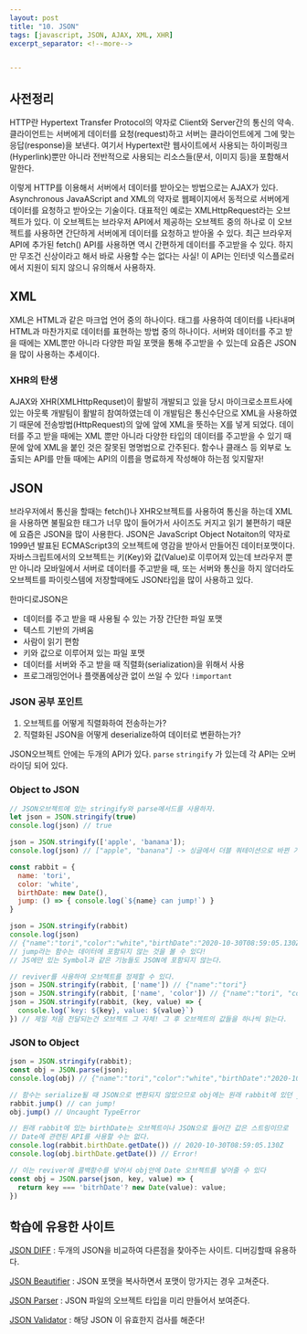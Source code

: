 ```yaml
---
layout: post
title: "10. JSON"
tags: [javascript, JSON, AJAX, XML, XHR]
excerpt_separator: <!--more-->


---
```


## 사전정리

HTTP란 Hypertext Transfer Protocol의 약자로 Client와 Server간의 통신의 약속. 클라이언트는 서버에게 데이터를 요청(request)하고 서버는 클라이언트에게 그에 맞는 응답(response)을 보낸다. 여기서 Hypertext란 웹사이트에서 사용되는 하이퍼링크(Hyperlink)뿐만 아니라 전반적으로 사용되는 리소스들(문서, 이미지 등)을 포함해서 말한다. 

<!--more-->

이렇게 HTTP를 이용해서 서버에서 데이터를 받아오는 방법으로는 AJAX가 있다. Asynchronous JavaAScript and XML의 약자로 웹페이지에서 동적으로 서버에게 데이터를 요청하고 받아오는 기술이다. 대표적인 예로는 XMLHttpRequest라는 오브젝트가 있다. 이 오브젝트는 브라우저 API에서 제공하는 오브젝트 중의 하나로 이 오브젝트를 사용하면 간단하게 서버에게 데이터를 요청하고 받아올 수 있다. 최근 브라우저 API에 추가된 fetch() API를 사용하면 역시 간편하게 데이터를 주고받을 수 있다.    하지만 무조건 신상이라고 해서 바로 사용할 수는 없다는 사실! 이 API는 인터넷 익스플로러에서 지원이 되지 않으니 유의해서 사용하자. 

## XML

XML은 HTML과 같은 마크업 언어 중의 하나이다. 태그를 사용하여 데이터를 나타내며 HTML과 마찬가지로 데이터를 표현하는 방법 중의 하나이다. 서버와 데이터를 주고 받을 때에는 XML뿐만 아니라 다양한 파일 포맷을 통해 주고받을 수 있는데 요즘은 JSON을 많이 사용하는 추세이다.

### XHR의 탄생

AJAX와 XHR(XMLHttpRequset)이 활발히 개발되고 있을 당시 마이크로소프트사에 있는 아웃룩 개발팀이 활발히 참여하였는데 이 개발팀은 통신수단으로 XML을 사용하였기 때문에 전송방법(HttpRequest)의 앞에 앞에 XML을 뜻하는 X를 넣게 되었다. 데이터를 주고 받을 때에는 XML 뿐만 아니라 다양한 타입의 데이터를 주고받을 수 있기 때문에 앞에 XML을 붙인 것은 잘못된 명명법으로 간주된다. 함수나 클래스 등 외부로 노출되는 API를 만들 때에는 API의 이름을 명료하게 작성해야 하는점 잊지말자!

## JSON

 브라우저에서 통신을 할때는 fetch()나 XHR오브젝트를 사용하여 통신을 하는데 XML을 사용하면 불필요한 태그가 너무 많이 들어가서 사이즈도 커지고 읽기 불편하기 때문에 요즘은 JSON을 많이 사용한다. JSON은 JavaScript Object Notaiton의 약자로 1999년 발표된 ECMAScript3의 오브젝트에 영감을 받아서 만들어진 데이터포맷이다. 자바스크립트에서의 오브젝트는 키(Key)와 값(Value)로 이루어져 있는데 브라우저 뿐만 아니라 모바일에서 서버로 데이터를 주고받을 때, 또는 서버와 통신을 하지 않더라도 오브젝트를 파이릿스템에 저장할때에도 JSON타입을 많이 사용하고 있다. 

한마디로JSON은

* 데이터를 주고 받을 때 사용될 수 있는 가장 간단한 파일 포맷
* 텍스트 기반의 가벼움
* 사람이 읽기 편함
* 키와 값으로 이루어져 있는 파일 포맷
* 데이터를 서버와 주고 받을 때 직렬화(serialization)을 위해서 사용
* 프로그래밍언어나 플랫폼에상관 없이 쓰일 수 있다 `!important`

### JSON 공부 포인트

1. 오브젝트를 어떻게 직렬화하여 전송하는가?
2. 직렬화된 JSON을 어떻게 deserialize하여 데이터로 변환하는가?

JSON오브젝트 안에는 두개의 API가 있다. `parse` `stringify` 가 있는데 각 API는 오버라이딩 되어 있다.  

### Object to JSON

```javascript
// JSON오브젝트에 있는 stringify와 parse메서드를 사용하자.
let json = JSON.stringify(true)
console.log(json) // true

json = JSON.stringify(['apple', 'banana']);
console.log(json) // ["apple", "banana"] -> 싱글에서 더블 쿼테이션으로 바뀐 거에 주목!

const rabbit = {
  name: 'tori',
  color: 'white',
  birthDate: new Date(),
  jump: () => { console.log(`${name} can jump!`) }
}

json = JSON.stringify(rabbit)
console.log(json) 
// {"name":"tori","color":"white","birthDate":"2020-10-30T08:59:05.130Z"}
// jump라는 함수는 데이터에 포함되지 않는 것을 볼 수 있다!
// JS에만 있는 Symbol과 같은 기능들도 JSON에 포함되지 않는다.

// reviver를 사용하여 오브젝트를 정제할 수 있다.
json = JSON.stringify(rabbit, ['name']) // {"name":"tori"}
json = JSON.stringify(rabbit, ['name', 'color']) // {"name":"tori", "color":"white"}
json = JSON.stringify(rabbit, (key, value) => {
  console.log(`key: ${key}, value: ${value}`)
}) // 제일 처음 전달되는건 오브젝트 그 자체! 그 후 오브젝트의 값들을 하나씩 읽는다.

```



### JSON to Object

```javascript
json = JSON.stringify(rabbit);
const obj = JSON.parse(json);
console.log(obj) // {"name":"tori","color":"white","birthDate":"2020-10-30T08:59:05.130Z"}

// 함수는 serialize될 때 JSON으로 변환되지 않았으므로 obj에는 원래 rabbit에 있던 jump()가 없다.
rabbit.jump() // can jump!
obj.jump() // Uncaught TypeError

// 원래 rabbit에 있는 birthDate는 오브젝트이나 JSON으로 들어간 값은 스트링이므로 
// Date에 관련된 API를 사용할 수는 없다.
console.log(rabbit.birthDate.getDate()) // 2020-10-30T08:59:05.130Z
console.log(obj.birthDate.getDate()) // Error!

// 이는 reviver에 콜백함수를 넣어서 obj안에 Date 오브젝트를 넣어줄 수 있다
const obj = JSON.parse(json, key, value) => {
  return key === 'bitrhDate'? new Date(value): value;
})

```



## 학습에 유용한 사이트

[JSON DIFF](http://www.jsondiff.com) : 두개의 JSON을 비교하여 다른점을 찾아주는 사이트. 디버깅할때 유용하다.

[JSON Beautifier](https://jsonbeautifier.org) : JSON 포맷을 복사하면서 포맷이 망가지는 경우 고쳐준다.

[JSON Parser](https://jsonparser.org) : JSON 파일의 오브젝트 타입을 미리 만들어서 보여준다.

[JSON Validator](https://tools.learningcontainer.com) : 해당 JSON 이 유효한지 검사를 해준다!


